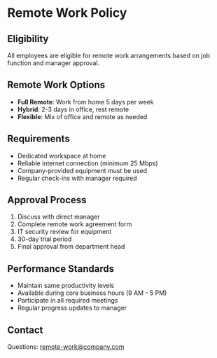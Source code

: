# Remote Work Policy

## Eligibility

All employees are eligible for remote work arrangements based on job function and manager approval.

## Remote Work Options

- **Full Remote**: Work from home 5 days per week
- **Hybrid**: 2-3 days in office, rest remote
- **Flexible**: Mix of office and remote as needed

## Requirements

- Dedicated workspace at home
- Reliable internet connection (minimum 25 Mbps)
- Company-provided equipment must be used
- Regular check-ins with manager required

## Approval Process

1. Discuss with direct manager
2. Complete remote work agreement form
3. IT security review for equipment
4. 30-day trial period
5. Final approval from department head

## Performance Standards

- Maintain same productivity levels
- Available during core business hours (9 AM - 5 PM)
- Participate in all required meetings
- Regular progress updates to manager

## Contact

Questions: remote-work@company.com
